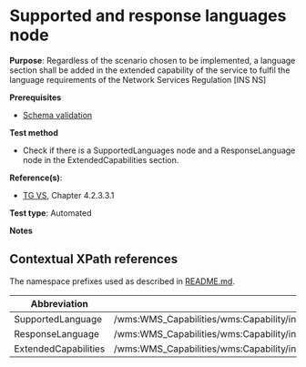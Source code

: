# Supported and response languages node
 
**Purpose**: Regardless of the scenario chosen to be implemented, a language
section shall be added in the extended capability of the service to fulfil the language requirements of
the Network Services Regulation [INS NS]

**Prerequisites**

* [Schema validation](http://inspire.ec.europa.eu/id/ats/view-service/3.11/iso-19128/schema-validation)

**Test method**

* Check if there is a SupportedLanguages node and a ResponseLanguage node in the ExtendedCapabilities section.

**Reference(s)**:

* [TG VS](http://inspire.ec.europa.eu/id/ats/view-service/3.11/iso-19128/README#ref_TG_VS), Chapter 4.2.3.3.1

**Test type**: Automated

**Notes**

## Contextual XPath references

The namespace prefixes used as described in [README.md](http://inspire.ec.europa.eu/id/ats/view-service/3.11/iso-19128/README#namespaces).

Abbreviation                                               |  XPath expression
---------------------------------------------------------- | -------------------------------------------------------------------------
SupportedLanguage <a name="SupportedLanguage"></a>   | /wms:WMS_Capabilities/wms:Capability/inspire_vs:ExtendedCapabilities/inspire_common:SupportedLanguages
ResponseLanguage <a name="ResponseLanguage"></a>   | /wms:WMS_Capabilities/wms:Capability/inspire_vs:ExtendedCapabilities/inspire_common:ResponseLanguage
ExtendedCapabilities <a name="ExtendedCapabilities"></a>   | /wms:WMS_Capabilities/wms:Capability/inspire_vs:ExtendedCapabilities
